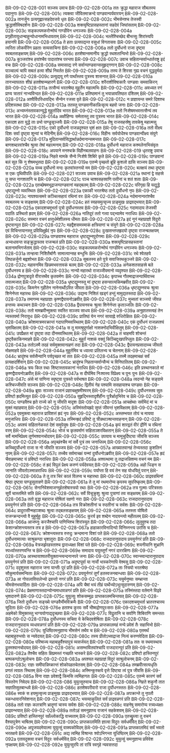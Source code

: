 BR-09-02-028-001	सञ्जय उवाच
BR-09-02-028-001a	ततः क्रुद्धा महाराज सौबलस्य पदानुगाः
BR-09-02-028-001c	त्यक्त्वा जीवितमाक्रन्दे पाण्डवान्पर्यवारयन्
BR-09-02-028-002a	तानर्जुनः प्रत्यगृह्णात्सहदेवजये धृतः
BR-09-02-028-002c	भीमसेनश्च तेजस्वी क्रुद्धाशीविषदर्शनः
BR-09-02-028-003a	शक्त्यृष्टिप्रासहस्तानां सहदेवं जिघांसताम्
BR-09-02-028-003c	सङ्कल्पमकरोन्मोघं गाण्डीवेन धनञ्जयः
BR-09-02-028-004a	प्रगृहीतायुधान्बाहून्योधानामभिधावताम्
BR-09-02-028-004c	भल्लैश्चिच्छेद बीभत्सुः शिरांस्यपि हयानपि
BR-09-02-028-005a	ते हताः प्रत्यपद्यन्त वसुधां विगतासवः
BR-09-02-028-005c	त्वरिता लोकवीरेण प्रहताः सव्यसाचिना
BR-09-02-028-006a	ततो दुर्योधनो राजा दृष्ट्वा स्वबलसङ्क्षयम्
BR-09-02-028-006c	हतशेषान्समानीय क्रुद्धो रथशतान्विभो
BR-09-02-028-007a	कुञ्जरांश्च हयांश्चैव पादातांश्च परन्तप
BR-09-02-028-007c	उवाच सहितान्सर्वान्धार्तराष्ट्र इदं वचः
BR-09-02-028-008a	समासाद्य रणे सर्वान्पाण्डवान्ससुहृद्गणान्
BR-09-02-028-008c	पाञ्चाल्यं चापि सबलं हत्वा शीघ्रं निवर्तत
BR-09-02-028-009a	तस्य ते शिरसा गृह्य वचनं युद्धदुर्मदाः
BR-09-02-028-009c	प्रत्युद्ययू रणे पार्थांस्तव पुत्रस्य शासनात्
BR-09-02-028-010a	तानभ्यापततः शीघ्रं हतशेषान्महारणे
BR-09-02-028-010c	शरैराशीविषाकारैः पाण्डवाः समवाकिरन्
BR-09-02-028-011a	तत्सैन्यं भरतश्रेष्ठ मुहूर्तेन महात्मभिः
BR-09-02-028-011c	अवध्यत रणं प्राप्य त्रातारं नाभ्यविन्दत
BR-09-02-028-011e	प्रतिष्ठमानं तु भयान्नावतिष्ठत दंशितम्
BR-09-02-028-012a	अश्वैर्विपरिधावद्भिः सैन्येन रजसा वृते
BR-09-02-028-012c	न प्राज्ञायन्त समरे दिशश्च प्रदिशस्तथा
BR-09-02-028-013a	ततस्तु पाण्डवानीकान्निःसृत्य बहवो जनाः
BR-09-02-028-013c	अभ्यघ्नंस्तावकान्युद्धे मुहूर्तादिव भारत
BR-09-02-028-013e	ततो निःशेषमभवत्तत्सैन्यं तव भारत
BR-09-02-028-014a	अक्षौहिण्यः समेतास्तु तव पुत्रस्य भारत
BR-09-02-028-014c	एकादश हता युद्धे ताः प्रभो पाण्डुसृञ्जयैः
BR-09-02-028-015a	तेषु राजसहस्रेषु तावकेषु महात्मसु
BR-09-02-028-015c	एको दुर्योधनो राजन्नदृश्यत भृशं क्षतः
BR-09-02-028-016a	ततो वीक्ष्य दिशः सर्वा दृष्ट्वा शून्यां च मेदिनीम्
BR-09-02-028-016c	विहीनः सर्वयोधैश्च पाण्डवान्वीक्ष्य संयुगे
BR-09-02-028-017a	मुदितान्सर्वसिद्धार्थान्नर्दमानान्समन्ततः
BR-09-02-028-017c	बाणशब्दरवांश्चैव श्रुत्वा तेषां महात्मनाम्
BR-09-02-028-018a	दुर्योधनो महाराज कश्मलेनाभिसंवृतः
BR-09-02-028-018c	अपयाने मनश्चक्रे विहीनबलवाहनः
BR-09-02-028-019	धृतराष्ट्र उवाच
BR-09-02-028-019a	निहते मामके सैन्ये निःशेषे शिबिरे कृते
BR-09-02-028-019c	पाण्डवानां बलं सूत किं नु शेषमभूत्तदा
BR-09-02-028-019e	एतन्मे पृच्छतो ब्रूहि कुशलो ह्यसि सञ्जय
BR-09-02-028-020a	यच्च दुर्योधनो मन्दः कृतवांस्तनयो मम
BR-09-02-028-020c	बलक्षयं तथा दृष्ट्वा स एकः पृथिवीपतिः
BR-09-02-028-021	सञ्जय उवाच
BR-09-02-028-021a	रथानां द्वे सहस्रे तु सप्त नागशतानि च
BR-09-02-028-021c	पञ्च चाश्वसहस्राणि पत्तीनां च शतं शताः
BR-09-02-028-022a	एतच्छेषमभूद्राजन्पाण्डवानां महद्बलम्
BR-09-02-028-022c	परिगृह्य हि यद्युद्धे धृष्टद्युम्नो व्यवस्थितः
BR-09-02-028-023a	एकाकी भरतश्रेष्ठ ततो दुर्योधनो नृपः
BR-09-02-028-023c	नापश्यत्समरे कञ्चित्सहायं रथिनां वरः
BR-09-02-028-024a	नर्दमानान्परांश्चैव स्वबलस्य च सङ्क्षयम्
BR-09-02-028-024c	हतं स्वहयमुत्सृज्य प्राङ्मुखः प्राद्रवद्भयात्
BR-09-02-028-025a	एकादशचमूभर्ता पुत्रो दुर्योधनस्तव
BR-09-02-028-025c	गदामादाय तेजस्वी पदातिः प्रस्थितो ह्रदम्
BR-09-02-028-026a	नातिदूरं ततो गत्वा पद्भ्यामेव नराधिपः
BR-09-02-028-026c	सस्मार वचनं क्षत्तुर्धर्मशीलस्य धीमतः
BR-09-02-028-027a	इदं नूनं महाप्राज्ञो विदुरो दृष्टवान्पुरा
BR-09-02-028-027c	महद्वैशसमस्माकं क्षत्रियाणां च संयुगे
BR-09-02-028-028a	एवं विचिन्तयानस्तु प्रविविक्षुर्ह्रदं नृपः
BR-09-02-028-028c	दुःखसन्तप्तहृदयो दृष्ट्वा राजन्बलक्षयम्
BR-09-02-028-029a	पाण्डवाश्च महाराज धृष्टद्युम्नपुरोगमाः
BR-09-02-028-029c	अभ्यधावन्त सङ्क्रुद्धास्तव राजन्बलं प्रति
BR-09-02-028-030a	शक्त्यृष्टिप्रासहस्तानां बलानामभिगर्जताम्
BR-09-02-028-030c	सङ्कल्पमकरोन्मोघं गाण्डीवेन धनञ्जयः
BR-09-02-028-031a	तान्हत्वा निशितैर्बाणैः सामात्यान्सह बन्धुभिः
BR-09-02-028-031c	रथे श्वेतहये तिष्ठन्नर्जुनो बह्वशोभत
BR-09-02-028-032a	सुबलस्य हते पुत्रे सवाजिरथकुञ्जरे
BR-09-02-028-032c	महावनमिव छिन्नमभवत्तावकं बलम्
BR-09-02-028-033a	अनेकशतसाहस्रे बले दुर्योधनस्य ह
BR-09-02-028-033c	नान्यो महारथो राजञ्जीवमानो व्यदृश्यत
BR-09-02-028-034a	द्रोणपुत्रादृते वीरात्तथैव कृतवर्मणः
BR-09-02-028-034c	कृपाच्च गौतमाद्राजन्पार्थिवाच्च तवात्मजात्
BR-09-02-028-035a	धृष्टद्युम्नस्तु मां दृष्ट्वा हसन्सात्यकिमब्रवीत्
BR-09-02-028-035c	किमनेन गृहीतेन नानेनार्थोऽस्ति जीवता
BR-09-02-028-036a	धृष्टद्युम्नवचः श्रुत्वा शिनेर्नप्ता महारथः
BR-09-02-028-036c	उद्यम्य निशितं खड्गं हन्तुं मामुद्यतस्तदा
BR-09-02-028-037a	तमागम्य महाप्राज्ञः कृष्णद्वैपायनोऽब्रवीत्
BR-09-02-028-037c	मुच्यतां सञ्जयो जीवन्न हन्तव्यः कथञ्चन
BR-09-02-028-038a	द्वैपायनवचः श्रुत्वा शिनेर्नप्ता कृताञ्जलिः
BR-09-02-028-038c	ततो मामब्रवीन्मुक्त्वा स्वस्ति सञ्जय साधय
BR-09-02-028-039a	अनुज्ञातस्त्वहं तेन न्यस्तवर्मा निरायुधः
BR-09-02-028-039c	प्रातिष्ठं येन नगरं सायाह्ने रुधिरोक्षितः
BR-09-02-028-040a	क्रोशमात्रमपक्रान्तं गदापाणिमवस्थितम्
BR-09-02-028-040c	एकं दुर्योधनं राजन्नपश्यं भृशविक्षतम्
BR-09-02-028-041a	स तु मामश्रुपूर्णाक्षो नाशक्नोदभिवीक्षितुम्
BR-09-02-028-041c	उपप्रैक्षत मां दृष्ट्वा तदा दीनमवस्थितम्
BR-09-02-028-042a	तं चाहमपि शोचन्तं दृष्ट्वैकाकिनमाहवे
BR-09-02-028-042c	मुहूर्तं नाशकं वक्तुं किञ्चिद्दुःखपरिप्लुतः
BR-09-02-028-043a	ततोऽस्मै तदहं सर्वमुक्तवान्ग्रहणं तदा
BR-09-02-028-043c	द्वैपायनप्रसादाच्च जीवतो मोक्षमाहवे
BR-09-02-028-044a	मुहूर्तमिव च ध्यात्वा प्रतिलभ्य च चेतनाम्
BR-09-02-028-044c	भ्रातॄंश्च सर्वसैन्यानि पर्यपृच्छत मां ततः
BR-09-02-028-045a	तस्मै तदहमाचक्षं सर्वं प्रत्यक्षदर्शिवान्
BR-09-02-028-045c	भ्रातॄंश्च निहतान्सर्वान्सैन्यं च विनिपातितम्
BR-09-02-028-046a	त्रयः किल रथाः शिष्टास्तावकानां नराधिप
BR-09-02-028-046c	इति प्रस्थानकाले मां कृष्णद्वैपायनोऽब्रवीत्
BR-09-02-028-047a	स दीर्घमिव निःश्वस्य विप्रेक्ष्य च पुनः पुनः
BR-09-02-028-047c	अंसे मां पाणिना स्पृष्ट्वा पुत्रस्ते पर्यभाषत
BR-09-02-028-048a	त्वदन्यो नेह सङ्ग्रामे कश्चिज्जीवति सञ्जय
BR-09-02-028-048c	द्वितीयं नेह पश्यामि ससहायाश्च पाण्डवाः
BR-09-02-028-049a	ब्रूयाः सञ्जय राजानं प्रज्ञाचक्षुषमीश्वरम्
BR-09-02-028-049c	दुर्योधनस्तव सुतः प्रविष्टो ह्रदमित्युत
BR-09-02-028-050a	सुहृद्भिस्तादृशैर्हीनः पुत्रैर्भ्रातृभिरेव च
BR-09-02-028-050c	पाण्डवैश्च हृते राज्ये को नु जीवति मादृशः
BR-09-02-028-051a	आचक्षेथाः सर्वमिदं मां च मुक्तं महाहवात्
BR-09-02-028-051c	अस्मिंस्तोयह्रदे सुप्तं जीवन्तं भृशविक्षतम्
BR-09-02-028-052a	एवमुक्त्वा महाराज प्राविशत्तं ह्रदं नृपः
BR-09-02-028-052c	अस्तम्भयत तोयं च मायया मनुजाधिपः
BR-09-02-028-053a	तस्मिन्ह्रदं प्रविष्टे तु त्रीन्रथाञ्श्रान्तवाहनान्
BR-09-02-028-053c	अपश्यं सहितानेकस्तं देशं समुपेयुषः
BR-09-02-028-054a	कृपं शारद्वतं वीरं द्रौणिं च रथिनां वरम्
BR-09-02-028-054c	भोजं च कृतवर्माणं सहिताञ्शरविक्षतान्
BR-09-02-028-055a	ते सर्वे मामभिप्रेक्ष्य तूर्णमश्वानचोदयन्
BR-09-02-028-055c	उपयाय च मामूचुर्दिष्ट्या जीवसि सञ्जय
BR-09-02-028-056a	अपृच्छंश्चैव मां सर्वे पुत्रं तव जनाधिपम्
BR-09-02-028-056c	कच्चिद्दुर्योधनो राजा स नो जीवति सञ्जय
BR-09-02-028-057a	आख्यातवानहं तेभ्यस्तदा कुशलिनं नृपम्
BR-09-02-028-057c	तच्चैव सर्वमाचक्षं यन्मां दुर्योधनोऽब्रवीत्
BR-09-02-028-057e	ह्रदं चैवाहमाचष्ट यं प्रविष्टो नराधिपः
BR-09-02-028-058a	अश्वत्थामा तु तद्राजन्निशम्य वचनं मम
BR-09-02-028-058c	तं ह्रदं विपुलं प्रेक्ष्य करुणं पर्यदेवयत्
BR-09-02-028-059a	अहो धिङ्न स जानाति जीवतोऽस्मान्नराधिपः
BR-09-02-028-059c	पर्याप्ता हि वयं तेन सह योधयितुं परान्
BR-09-02-028-060a	ते तु तत्र चिरं कालं विलप्य च महारथाः
BR-09-02-028-060c	प्राद्रवन्रथिनां श्रेष्ठा दृष्ट्वा पाण्डुसुतान्रणे
BR-09-02-028-061a	ते तु मां रथमारोप्य कृपस्य सुपरिष्कृतम्
BR-09-02-028-061c	सेनानिवेशमाजग्मुर्हतशेषास्त्रयो रथाः
BR-09-02-028-062a	तत्र गुल्माः परित्रस्ताः सूर्ये चास्तमिते सति
BR-09-02-028-062c	सर्वे विचुक्रुशुः श्रुत्वा पुत्राणां तव सङ्क्षयम्
BR-09-02-028-063a	ततो वृद्धा महाराज योषितां रक्षणो नराः
BR-09-02-028-063c	राजदारानुपादाय प्रययुर्नगरं प्रति
BR-09-02-028-064a	तत्र विक्रोशतीनां च रुदतीनां च सर्वशः
BR-09-02-028-064c	प्रादुरासीन्महाञ्शब्दः श्रुत्वा तद्बलसङ्क्षयम्
BR-09-02-028-065a	ततस्ता योषितो राजन्क्रन्दन्त्यो वै मुहुर्मुहुः
BR-09-02-028-065c	कुरर्य इव शब्देन नादयन्त्यो महीतलम्
BR-09-02-028-066a	आजघ्नुः करजैश्चापि पाणिभिश्च शिरांस्युत
BR-09-02-028-066c	लुलुवुश्च तदा केशान्क्रोशन्त्यस्तत्र तत्र ह
BR-09-02-028-067a	हाहाकारविनादिन्यो विनिघ्नन्त्य उरांसि च
BR-09-02-028-067c	क्रोशन्त्यस्तत्र रुरुदुः क्रन्दमाना विशां पते
BR-09-02-028-068a	ततो दुर्योधनामात्याः साश्रुकण्ठा भृशातुराः
BR-09-02-028-068c	राजदारानुपादाय प्रययुर्नगरं प्रति
BR-09-02-028-069a	वेत्रजर्झरहस्ताश्च द्वाराध्यक्षा विशां पते
BR-09-02-028-069c	शयनीयानि शुभ्राणि स्पर्ध्यास्तरणवन्ति च
BR-09-02-028-069e	समादाय ययुस्तूर्णं नगरं दाररक्षिणः
BR-09-02-028-070a	आस्थायाश्वतरीयुक्तान्स्यन्दनानपरे जनाः
BR-09-02-028-070c	स्वान्स्वान्दारानुपादाय प्रययुर्नगरं प्रति
BR-09-02-028-071a	अदृष्टपूर्वा या नार्यो भास्करेणापि वेश्मसु
BR-09-02-028-071c	ददृशुस्ता महाराज जना यान्तीः पुरं प्रति
BR-09-02-028-072a	ताः स्त्रियो भरतश्रेष्ठ सौकुमार्यसमन्विताः
BR-09-02-028-072c	प्रययुर्नगरं तूर्णं हतस्वजनबान्धवाः
BR-09-02-028-073a	आ गोपालाविपालेभ्यो द्रवन्तो नगरं प्रति
BR-09-02-028-073c	ययुर्मनुष्याः सम्भ्रान्ता भीमसेनभयार्दिताः
BR-09-02-028-074a	अपि चैषां भयं तीव्रं पार्थेभ्योऽभूत्सुदारुणम्
BR-09-02-028-074c	प्रेक्षमाणास्तदान्योन्यमाधावन्नगरं प्रति
BR-09-02-028-075a	तस्मिंस्तदा वर्तमाने विद्रवे भृशदारुणे
BR-09-02-028-075c	युयुत्सुः शोकसम्मूढः प्राप्तकालमचिन्तयत्
BR-09-02-028-076a	जितो दुर्योधनः सङ्ख्ये पाण्डवैर्भीमविक्रमैः
BR-09-02-028-076c	एकादशचमूभर्ता भ्रातरश्चास्य सूदिताः
BR-09-02-028-076e	हताश्च कुरवः सर्वे भीष्मद्रोणपुरःसराः
BR-09-02-028-077a	अहमेको विमुक्तस्तु भाग्ययोगाद्यदृच्छया
BR-09-02-028-077c	विद्रुतानि च सर्वाणि शिबिराणि समन्ततः
BR-09-02-028-078a	दुर्योधनस्य सचिवा ये केचिदवशेषिताः
BR-09-02-028-078c	राजदारानुपादाय व्यधावन्नगरं प्रति
BR-09-02-028-079a	प्राप्तकालमहं मन्ये प्रवेशं तैः सहाभिभो
BR-09-02-028-079c	युधिष्ठिरमनुज्ञाप्य भीमसेनं तथैव च
BR-09-02-028-080a	एतमर्थं महाबाहुरुभयोः स न्यवेदयत्
BR-09-02-028-080c	तस्य प्रीतोऽभवद्राजा नित्यं करुणवेदिता
BR-09-02-028-080e	परिष्वज्य महाबाहुर्वैश्यापुत्रं व्यसर्जयत्
BR-09-02-028-081a	ततः स रथमास्थाय द्रुतमश्वानचोदयत्
BR-09-02-028-081c	असम्भावितवांश्चापि राजदारान्पुरं प्रति
BR-09-02-028-082a	तैश्चैव सहितः क्षिप्रमस्तं गच्छति भास्करे
BR-09-02-028-082c	प्रविष्टो हास्तिनपुरं बाष्पकण्ठोऽश्रुलोचनः
BR-09-02-028-083a	अपश्यत महाप्राज्ञं विदुरं साश्रुलोचनम्
BR-09-02-028-083c	राज्ञः समीपान्निष्क्रान्तं शोकोपहतचेतसम्
BR-09-02-028-084a	तमब्रवीत्सत्यधृतिः प्रणतं त्वग्रतः स्थितम्
BR-09-02-028-084c	अस्मिन्कुरुक्षये वृत्ते दिष्ट्या त्वं पुत्र जीवसि
BR-09-02-028-085a	विना राज्ञः प्रवेशाद्वै किमसि त्वमिहागतः
BR-09-02-028-085c	एतन्मे कारणं सर्वं विस्तरेण निवेदय
BR-09-02-028-086	युयुत्सुरुवाच
BR-09-02-028-086a	निहते शकुनौ तात सज्ञातिसुतबान्धवे
BR-09-02-028-086c	हतशेषपरीवारो राजा दुर्योधनस्ततः
BR-09-02-028-086e	स्वकं स हयमुत्सृज्य प्राङ्मुखः प्राद्रवद्भयात्
BR-09-02-028-087a	अपक्रान्ते तु नृपतौ स्कन्धावारनिवेशनात्
BR-09-02-028-087c	भयव्याकुलितं सर्वं प्राद्रवन्नगरं प्रति
BR-09-02-028-088a	ततो राज्ञः कलत्राणि भ्रातॄणां चास्य सर्वशः
BR-09-02-028-088c	वाहनेषु समारोप्य स्त्र्यध्यक्षाः प्राद्रवन्भयात्
BR-09-02-028-089a	ततोऽहं समनुज्ञाप्य राजानं सहकेशवम्
BR-09-02-028-089c	प्रविष्टो हास्तिनपुरं रक्षँल्लोकाद्धि वाच्यताम्
BR-09-02-028-090a	एतच्छ्रुत्वा तु वचनं वैश्यापुत्रेण भाषितम्
BR-09-02-028-090c	प्राप्तकालमिति ज्ञात्वा विदुरः सर्वधर्मवित्
BR-09-02-028-090e	अपूजयदमेयात्मा युयुत्सुं वाक्यकोविदम्
BR-09-02-028-091a	प्राप्तकालमिदं सर्वं भवतो भरतक्षये
BR-09-02-028-091c	अद्य त्वमिह विश्रान्तः श्वोऽभिगन्ता युधिष्ठिरम्
BR-09-02-028-092a	एतावदुक्त्वा वचनं विदुरः सर्वधर्मवित्
BR-09-02-028-092c	युयुत्सुं समनुज्ञाप्य प्रविवेश नृपक्षयम्
BR-09-02-028-092e	युयुत्सुरपि तां रात्रिं स्वगृहे न्यवसत्तदा
